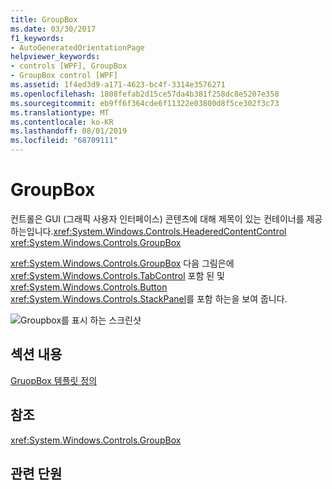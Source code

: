 ```yaml
---
title: GroupBox
ms.date: 03/30/2017
f1_keywords:
- AutoGeneratedOrientationPage
helpviewer_keywords:
- controls [WPF], GroupBox
- GroupBox control [WPF]
ms.assetid: 1f4ed3d9-a171-4623-bc4f-3314e3576271
ms.openlocfilehash: 1808fefab2d15ce57da4b381f258dc8e5207e358
ms.sourcegitcommit: eb9ff6f364cde6f11322e03800d8f5ce302f3c73
ms.translationtype: MT
ms.contentlocale: ko-KR
ms.lasthandoff: 08/01/2019
ms.locfileid: "68709111"
---
```

# <a name="groupbox"></a>GroupBox
컨트롤은 GUI (그래픽 사용자 인터페이스) 콘텐츠에 대해 제목이 있는 컨테이너를 제공 하는입니다.<xref:System.Windows.Controls.HeaderedContentControl> <xref:System.Windows.Controls.GroupBox>  
  
 <xref:System.Windows.Controls.GroupBox> 다음 그림은에 <xref:System.Windows.Controls.TabControl> 포함 된 및 <xref:System.Windows.Controls.Button> <xref:System.Windows.Controls.StackPanel>를 포함 하는을 보여 줍니다.  
  
 ![Groupbox를 표시 하는 스크린샷](./media/groupbox/groupbox-tab-button-stackpanel.jpg)  
  
## <a name="in-this-section"></a>섹션 내용  
 [GruopBox 템플릿 정의](how-to-define-a-groupbox-template.md)  
  
## <a name="reference"></a>참조  
 <xref:System.Windows.Controls.GroupBox>  
  
## <a name="related-sections"></a>관련 단원
